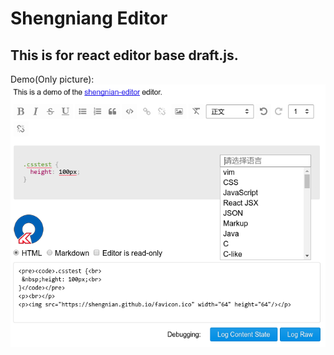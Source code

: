 # Shengniang Editor
## This is for react editor base draft.js.

Demo(Only picture):
![image](https://github.com/shengnian/shengnian-editor/raw/master/demo.png)